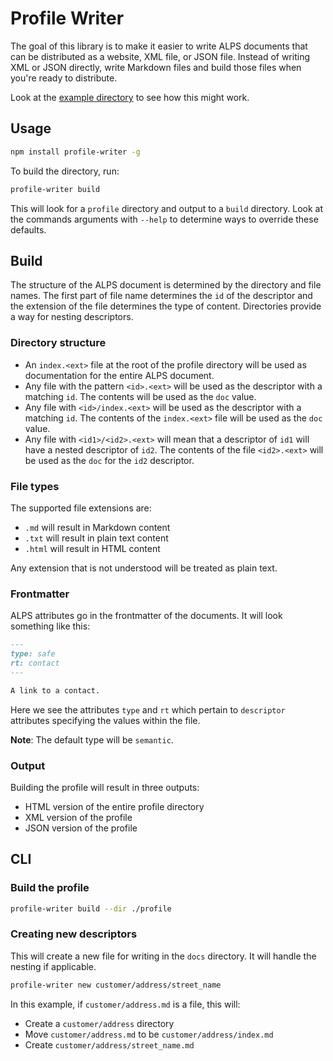 # Profile Writer

The goal of this library is to make it easier to write ALPS documents that can be distributed as a website, XML file, or JSON file. Instead of writing XML or JSON directly, write Markdown files and build those files when you're ready to distribute.

Look at the [example directory](./example) to see how this might work.

## Usage

```sh
npm install profile-writer -g
```

To build the directory, run:

```sh
profile-writer build
```

This will look for a `profile` directory and output to a `build` directory. Look at the commands arguments with `--help` to determine ways to override these defaults.

## Build

The structure of the ALPS document is determined by the directory and file names. The first part of file name determines the `id` of the descriptor and the extension of the file determines the type of content. Directories provide a way for nesting descriptors.

### Directory structure

- An `index.<ext>` file at the root of the profile directory will be used as documentation for the entire ALPS document.
- Any file with the pattern `<id>.<ext>` will be used as the descriptor with a matching `id`. The contents will be used as the `doc` value.
- Any file with `<id>/index.<ext>` will be used as the descriptor with a matching `id`. The contents of the `index.<ext>` file will be used as the `doc` value.
- Any file with `<id1>/<id2>.<ext>` will mean that a descriptor of `id1` will have a nested descriptor of `id2`. The contents of the file `<id2>.<ext>` will be used as the `doc` for the `id2` descriptor.

### File types

The supported file extensions are:

- `.md` will result in Markdown content
- `.txt` will result in plain text content
- `.html` will result in HTML content

Any extension that is not understood will be treated as plain text.

### Frontmatter

ALPS attributes go in the frontmatter of the documents. It will look something like this:

```md
---
type: safe
rt: contact
---

A link to a contact.
```

Here we see the attributes `type` and `rt` which pertain to `descriptor` attributes specifying the values within the file.

**Note**: The default type will be `semantic`.

### Output

Building the profile will result in three outputs:

- HTML version of the entire profile directory
- XML version of the profile
- JSON version of the profile

## CLI

### Build the profile

```sh
profile-writer build --dir ./profile
```

### Creating new descriptors

This will create a new file for writing in the `docs` directory. It will handle the nesting if applicable.

```sh
profile-writer new customer/address/street_name
```

In this example, if `customer/address.md` is a file, this will:

- Create a `customer/address` directory
- Move `customer/address.md` to be `customer/address/index.md`
- Create `customer/address/street_name.md`

